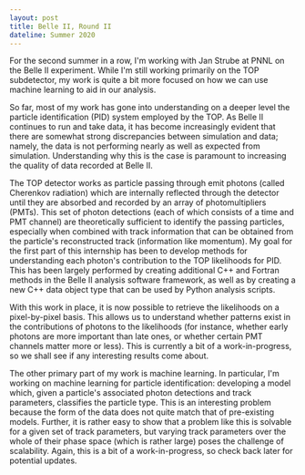 ```yaml
---
layout: post
title: Belle II, Round II
dateline: Summer 2020
---
```


For the second summer in a row, I'm working with Jan Strube at PNNL on the Belle
II experiment. While I'm still working primarily on the TOP subdetector, my work
is quite a bit more focused on how we can use machine learning to aid in our
analysis.

So far, most of my work has gone into understanding on a deeper level the
particle identification (PID) system employed by the TOP. As Belle II continues
to run and take data, it has become increasingly evident that there are somewhat
strong discrepancies between simulation and data; namely, the data is not
performing nearly as well as expected from simulation. Understanding why this is
the case is paramount to increasing the quality of data recorded at Belle II.

The TOP detector works as particle passing through emit photons (called
Cherenkov radiation) which are internally reflected through the detector until
they are absorbed and recorded by an array of photomultipliers (PMTs). This set
of photon detections (each of which consists of a time and PMT channel) are
theoretically sufficient to identify the passing particles, especially when
combined with track information that can be obtained from the particle's
reconstructed track (information like momentum). My goal for the first part of
this internship has been to develop methods for understanding each photon's
contribution to the TOP likelihoods for PID. This has been largely performed by
creating additional C++ and Fortran methods in the Belle II analysis software
framework, as well as by creating a new C++ data object type that can be used by
Python analysis scripts.

With this work in place, it is now possible to retrieve the likelihoods on a
pixel-by-pixel basis. This allows us to understand whether patterns exist in the
contributions of photons to the likelihoods (for instance, whether early photons
are more important than late ones, or whether certain PMT channels matter more
or less). This is currently a bit of a work-in-progress, so we shall see if any
interesting results come about.

The other primary part of my work is machine learning. In particular, I'm
working on machine learning for particle identification: developing a model
which, given a particle's associated photon detections and track parameters,
classifies the particle type. This is an interesting problem because the form of
the data does not quite match that of pre-existing models. Further, it is rather
easy to show that a problem like this is solvable for a given set of track
parameters, but varying track parameters over the whole of their phase space
(which is rather large) poses the challenge of scalability. Again, this is a bit
of a work-in-progress, so check back later for potential updates.
